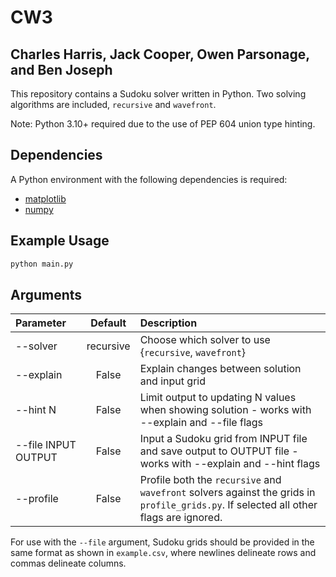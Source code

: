 # CW3

## Charles Harris, Jack Cooper, Owen Parsonage, and Ben Joseph

This repository contains a Sudoku solver written in Python. Two solving algorithms are included, `recursive` and `wavefront`.

Note: Python 3.10+ required due to the use of PEP 604 union type hinting.

## Dependencies

A Python environment with the following dependencies is required:

- [matplotlib](https://pypi.org/project/matplotlib/)
- [numpy](https://pypi.org/project/numpy/)

## Example Usage

```bash
python main.py
```

## Arguments

| Parameter                 | Default       | Description   |
| :------------------------ |:-------------:| :-------------|
| --solver                  |   recursive   | Choose which solver to use {`recursive`, `wavefront`}|
| --explain                 |   False       | Explain changes between solution and input grid  |
| --hint N                  |   False       | Limit output to updating N values when showing solution - works with --explain and --file flags|
| --file INPUT OUTPUT       |   False       | Input a Sudoku grid from INPUT file and save output to OUTPUT file - works with --explain and --hint flags|
| --profile                 |   False       | Profile both the `recursive` and `wavefront` solvers against the grids in `profile_grids.py`. If selected all other flags are ignored.|

For use with the `--file` argument, Sudoku grids should be provided in the same format as shown in `example.csv`, where newlines delineate rows and commas delineate columns.
